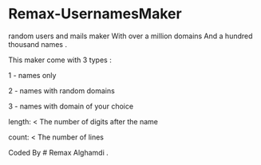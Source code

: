 # Remax-UsernamesMaker
random users and mails maker With over a million domains And a hundred thousand names .

This maker come with 3 types :

1 - names only 

2 - names with random domains 

3 - names with domain of your choice



length: < The number of digits after the name 

count: < The number of lines


Coded By # Remax Alghamdi .
